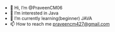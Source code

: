 - 👋 Hi, I’m @PraveenCM06
- 👀 I’m interested in Java 
- 🌱 I’m currently learning(beginner) JAVA
- 📫 How to reach me praveencm427@gmail.com

<!---
PraveenCM06/PraveenCM06 is a ✨ special ✨ repository because its `README.md` (this file) appears on your GitHub profile.
You can click the Preview link to take a look at your changes.
--->
